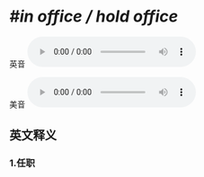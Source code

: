 # ***\#in office / hold office*** 
英音
<audio src="./media/in office hold office1_AAC.aac" controls="controls"></audio>

美音
<audio src="./media/in office  hold office2_AAC.aac" controls="controls"></audio>



  

英文释义
---
### 1.**任职**  


